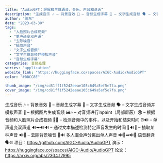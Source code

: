 ```yaml
---
title: "AudioGPT：理解和生成语音、音乐、声音和说话"
description: "生成音乐 🎶 – 背景音效 🎵 – 音频生成字幕 🎤 – 文字生成音频 🗣 – 文字生成音频并模拟声音 📢 –"
author: "瑞东"
date: "2023-03-30"
tags:
  - "人脸照片合成视频"
  - "单声道变双声道"
  - "去除噪音"
  - "抽取声音"
  - "文字生成音频"
  - "文字生成音频并模拟声音"
  - "音频生成字幕"
categories: 音频处理
series: "application"
website_link: "https://huggingface.co/spaces/AIGC-Audio/AudioGPT"
color: "#00CC8E"

thumb_image: "/img/cd81ff1f5242eeae105c649a5ef5e7fa.png"
cover_image: "/img/cd81ff1f5242eeae105c649a5ef5e7fa.png"
---
```


生成音乐 🎶 – 背景音效 🎵 – 音频生成字幕 🎤 – 文字生成音频 🗣 – 文字生成音频并模拟声音 📢 – 根据图片生成音频 🖼🎶 – 对音频进行inpaint（局部屏蔽）🔇 – 根据音频和人脸照片合成视频 🎥🎵 – 检测音频中的事件，以及开始和结束时间 ⏰🔊 – 单声道变双声道 🔊➡🔊🔊 – 通过文本描述检测特定声音发生的时间 📝🔊⏰ – 抽取某种声音 🔊🔎 – 去除背景噪音 🚫🔊 多人混合声分离出单人声音 🔊👥➡🔊👤 语音翻译 🗣🌐 项目：https://github.com/AIGC-Audio/AudioGPT 演示：https://huggingface.co/spaces/AIGC-Audio/AudioGPT 论文：https://arxiv.org/abs/2304.12995